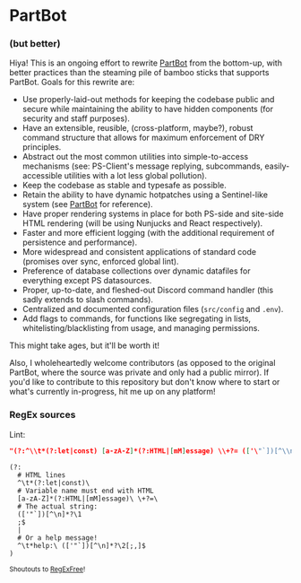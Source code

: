 # PartBot
### (but better)
Hiya! This is an ongoing effort to rewrite [PartBot](https://github.com/PartMan7/PartBot) from the bottom-up, with better practices than the steaming pile of bamboo sticks that supports PartBot. Goals for this rewrite are:

* Use properly-laid-out methods for keeping the codebase public and secure while maintaining the ability to have hidden components (for security and staff purposes).
* Have an extensible, reusible, (cross-platform, maybe?), robust command structure that allows for maximum enforcement of DRY principles.
* Abstract out the most common utilities into simple-to-access mechanisms (see: PS-Client's message replying, subcommands, easily-accessible utilities with a lot less global pollution).
* Keep the codebase as stable and typesafe as possible.
* Retain the ability to have dynamic hotpatches using a Sentinel-like system (see [PartBot](https://github.com/PartMan7/PartBot/blob/master/handlers/watcher.js) for reference).
* Have proper rendering systems in place for both PS-side and site-side HTML rendering (will be using Nunjucks and React respectively).
* Faster and more efficient logging (with the additional requirement of persistence and performance).
* More widespread and consistent applications of standard code (promises over sync, enforced global lint).
* Preference of database collections over dynamic datafiles for everything except PS datasources.
* Proper, up-to-date, and fleshed-out Discord command handler (this sadly extends to slash commands).
* Centralized and documented configuration files (`src/config` and `.env`).
* Add flags to commands, for functions like segregating in lists, whitelisting/blacklisting from usage, and managing permissions.


This might take ages, but it'll be worth it!

Also, I wholeheartedly welcome contributors (as opposed to the original PartBot, where the source was private and only had a public mirror). If you'd like to contribute to this repository but don't know where to start or what's currently in-progress, hit me up on any platform!


### RegEx sources

Lint:
```json
"(?:^\\t*(?:let|const) [a-zA-Z]*(?:HTML|[mM]essage) \\+?= (['\"`])[^\\n]*?\\1;$|^\\t*help: (['\"`])[^\\n]*?\\2[;,]$)"
```
```regexfree
(?:
  # HTML lines
  ^\t*(?:let|const)\ 
  # Variable name must end with HTML
  [a-zA-Z]*(?:HTML|[mM]essage)\ \+?=\ 
  # The actual string:
  (['"`])[^\n]*?\1
  ;$
  |
  # Or a help message!
  ^\t*help:\ (['"`])[^\n]*?\2[;,]$
)
```
<small>Shoutouts to [RegExFree](https://zarel.github.io/regexfree/)!</small>
